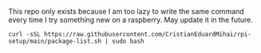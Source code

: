 This repo only exists because I am too lazy to write the same command every time I try something new on a raspberry. May update it in the future.


```curl -sSL https://raw.githubusercontent.com/CristianEduardMihai/rpi-setup/main/package-list.sh | sudo bash```
